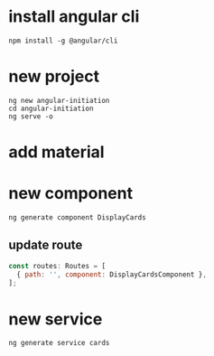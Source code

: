# install angular cli

```
npm install -g @angular/cli
```

# new project

```
ng new angular-initiation
cd angular-initiation
ng serve -o
```

# add material
    


# new component

```
ng generate component DisplayCards
```

## update route

```js
const routes: Routes = [
  { path: '', component: DisplayCardsComponent },
];
```


# new service

```
ng generate service cards
```
